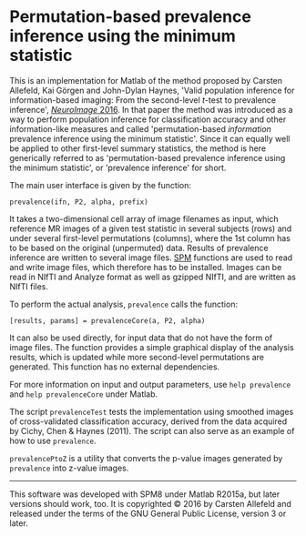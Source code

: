 # Permutation-based prevalence inference using the minimum statistic

This is an implementation for Matlab of the method proposed by Carsten
Allefeld, Kai Görgen and John-Dylan Haynes, 'Valid population inference
for information-based imaging: From the second-level *t*-test to
prevalence inference', [*NeuroImage*
2016](http://dx.doi.org/10.1016/j.neuroimage.2016.07.040). In that paper
the method was introduced as a way to perform population inference for
classification accuracy and other information-like measures and
called 'permutation-based *information* prevalence inference using the
minimum statistic'. Since it can equally well be applied to other
first-level summary statistics, the method is here generically referred
to as 'permutation-based prevalence inference using the minimum
statistic', or 'prevalence inference' for short.

The main user interface is given by the function:

    prevalence(ifn, P2, alpha, prefix)

It takes a two-dimensional cell array of image filenames as input, which
reference MR images of a given test statistic in several subjects (rows)
and under several first-level permutations (columns), where the 1st
column has to be based on the original (unpermuted) data. Results of
prevalence inference are written to several image files.
[SPM](http://www.fil.ion.ucl.ac.uk/spm/) functions are used to read and
write image files, which therefore has to be installed. Images can be
read in NIfTI and Analyze format as well as gzipped NIfTI, and are
written as NIfTI files.

To perform the actual analysis, `prevalence` calls the function:

    [results, params] = prevalenceCore(a, P2, alpha)

It can also be used directly, for input data that do not have the form
of image files. The function provides a simple graphical display of the
analysis results, which is updated while more second-level permutations
are generated. This function has no external dependencies.

For more information on input and output parameters, use
`help prevalence` and `help prevalenceCore` under Matlab.

The script `prevalenceTest` tests the implementation using smoothed
images of cross-validated classification accuracy, derived from the data
acquired by Cichy, Chen & Haynes (2011). The script can also serve as an
example of how to use `prevalence`.

`prevalencePtoZ` is a utility that converts the p-value images generated by
`prevalence` into z-value images.

***

This software was developed with SPM8 under Matlab R2015a, but later
versions should work, too. It is copyrighted © 2016 by Carsten Allefeld and
released under the terms of the GNU General Public License, version 3 or later.
